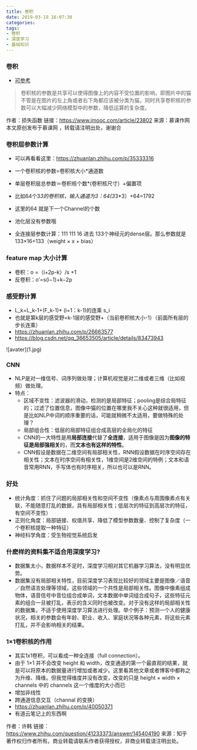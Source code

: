 ```yaml
---
title: 卷积
date: 2019-03-19 16:07:30
categories: 
tags:
- 卷积
- 深度学习
- 基础知识 
---
```

### 卷积 
- [可参考](https://flat2010.github.io/2018/06/15/%E6%89%8B%E7%AE%97CNN%E4%B8%AD%E7%9A%84%E5%8F%82%E6%95%B0/)

> 卷积核的参数是共享可以使得图像上的内容不受位置的影响，即图片中的猫不管是在图片的左上角或者右下角都应该被分类为猫，同时共享卷积核的参数可以大幅减少网络模型中的参数，降低运算的复杂度。
<!--more-->
作者：损失函数
链接：https://www.imooc.com/article/23802
来源：慕课作网
本文原创发布于慕课网 ，转载请注明出处，谢谢合

### 卷积层参数计算
- 可以再看看这里：https://zhuanlan.zhihu.com/p/35333316

- 一个卷积核的参数=卷积核大小*通道数
- 单层卷积层总参数＝卷积核个数*(卷积核尺寸）+偏置项
- 比如64个3*3的卷积核，输入通道为3：64(3*3*3）+64=1792
- 这里的64 就是下一个Channel的个数

- 池化层没有参数哦
- 全连接层参数计算：111 111 16 进去 133个神经元的dense层。那么参数就是 133×16+133（weight × x + bias）

### feature map 大小计算
- 卷积：o =（i+2p-k）/s +1
- 反卷积：o′=s(i−1)+k−2p

### 感受野计算
- L_k=L_k-1+(F_k-1)* (i=1：k-1)的连乘 s_i
- 也就是第k层的感受野=k-1层的感受野+（当前卷积核大小-1）（前面所有层的步长连乘）
- https://zhuanlan.zhihu.com/p/26663577
- https://blog.csdn.net/qq_36653505/article/details/83473943
<div style="width: 600px; margin: auto">![avater](1.jpg)</div>

### CNN
- NLP是对一维信号、词序列做处理；计算机视觉是对二维或者三维（比如视频）做处理。
- 特点：
  - 区域不变性：滤波器的滑动，检测的是局部特征；pooling是综合局特征的；过滤了位置信息，图像中猫的位置在哪里我不关心这种就很适用，但是比如NLP中词的顺序重要的话，可能就稍微不太适用，要做特殊的处理？
  - 局部组合性：低层的局部特征组合成高层的全局化的特征
  - CNN的一大特性是用**局部连接**代替了**全连接**，适用于图像是因为**图像的特征是局部强相关**的，而**文本也有这样的特性**。
  - CNN假设是数据在二维空间有局部相关性，RNN假设数据在时序空间存在相关性；文本在时序空间有相关性，1维空间是2维空间的特例；文本和语音常用RNN，手写体也有时序相关，所以也可以是RNN。

### 好处
- 统计角度：抓住了问题的局部相关性和空间不变性（像素点与周围像素点有关联，不能随意打乱的数据，具有局部相关性；低层次的特征到高层次的特征，有空间不变性）
- 正则化角度：局部链接、权值共享、降低了模型参数数量、控制了复杂度（一个卷积核提取一种特征）
- 神经科学角度：受生物视觉系统启发

### 什麽样的资料集不适合用深度学习?
- 数据集太小，数据样本不足时，深度学习相对其它机器学习算法，没有明显优势。
- 数据集没有局部相关特性，目前深度学习表现比较好的领域主要是图像／语音／自然语言处理等领域，这些领域的一个共性是局部相关性。图像中像素组成物体，语音信号中音位组合成单词，文本数据中单词组合成句子，这些特征元素的组合一旦被打乱，表示的含义同时也被改变。对于没有这样的局部相关性的数据集，不适于使用深度学习算法进行处理。举个例子：预测一个人的健康状况，相关的参数会有年龄、职业、收入、家庭状况等各种元素，将这些元素打乱，并不会影响相关的结果。


### 1×1卷积核的作用
- 其实1x1卷积，可以看成一种全连接（full connection）。
- 由于 1×1 并不会改变 height 和 width，改变通道的第一个最直观的结果，就是可以将原本的数据量进行增加或者减少。这里看其他文章或者博客中都称之为升维、降维。但我觉得维度并没有改变，改变的只是 height × width × channels 中的 channels 这一个维度的大小而已
- 增加非线性
- 跨通道信息交互（channal 的变换）
- https://zhuanlan.zhihu.com/p/40050371
- 有道云笔记上的东西啊

作者：许韩
链接：https://www.zhihu.com/question/41233373/answer/145404190
来源：知乎
著作权归作者所有。商业转载请联系作者获得授权，非商业转载请注明出处。

